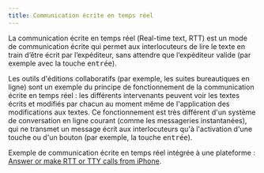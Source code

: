 ```yaml
---
title: Communication écrite en temps réel
---
```


La communication écrite en temps réel (<span lang="en">Real-time text</span>, RTT) est un mode de communication écrite qui permet aux interlocuteurs de lire le texte en train d’être écrit par l’expéditeur, sans attendre que l’expéditeur valide (par exemple avec la touche <kbd>entrée</kbd>).

Les outils d'éditions collaboratifs (par exemple, les suites bureautiques en ligne) sont un exemple du principe de fonctionnement de la communication écrite en temps réel : les différents intervenants peuvent voir les textes écrits et modifiés par chacun au moment même de l'application des modifications aux textes. Ce fonctionnement est très différent d'un système de conversation en ligne courant (comme les messageries instantanées), qui ne transmet un message écrit aux interlocuteurs qu'à l'activation d'une touche ou d'un bouton (par exemple, la touche <kbd>entrée</kbd>).

Exemple de communication écrite en temps réel intégrée à une plateforme : <a lang="en" hreflang="en" href="https://support.apple.com/en-us/HT207033">Answer or make RTT or TTY calls from iPhone</a>.